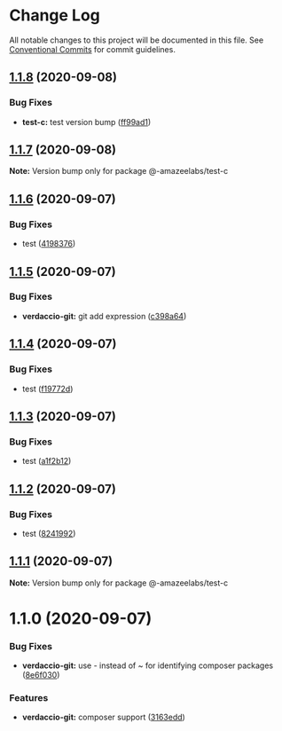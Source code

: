 # Change Log

All notable changes to this project will be documented in this file.
See [Conventional Commits](https://conventionalcommits.org) for commit guidelines.

## [1.1.8](https://github.com/AmazeeLabs/silverback-mono/compare/@-amazeelabs/test-c@1.1.7...@-amazeelabs/test-c@1.1.8) (2020-09-08)


### Bug Fixes

* **test-c:** test version bump ([ff99ad1](https://github.com/AmazeeLabs/silverback-mono/commit/ff99ad12f240185ad5120542e7d2e8d1ca806065))





## [1.1.7](https://github.com/AmazeeLabs/silverback-mono/compare/@-amazeelabs/test-c@1.1.6...@-amazeelabs/test-c@1.1.7) (2020-09-08)

**Note:** Version bump only for package @-amazeelabs/test-c





## [1.1.6](https://github.com/AmazeeLabs/silverback-mono/compare/@-amazeelabs/test-c@1.1.5...@-amazeelabs/test-c@1.1.6) (2020-09-07)


### Bug Fixes

* test ([4198376](https://github.com/AmazeeLabs/silverback-mono/commit/41983767706cf6e33b762230a0e5f58a543e6e30))





## [1.1.5](https://github.com/AmazeeLabs/silverback-mono/compare/@-amazeelabs/test-c@1.1.4...@-amazeelabs/test-c@1.1.5) (2020-09-07)


### Bug Fixes

* **verdaccio-git:** git add expression ([c398a64](https://github.com/AmazeeLabs/silverback-mono/commit/c398a64d899ae94375150cf9f08e5e70f9bceacf))





## [1.1.4](https://github.com/AmazeeLabs/silverback-mono/compare/@-amazeelabs/test-c@1.1.3...@-amazeelabs/test-c@1.1.4) (2020-09-07)


### Bug Fixes

* test ([f19772d](https://github.com/AmazeeLabs/silverback-mono/commit/f19772d22de684bfd485566570bc8c2efef65cb2))





## [1.1.3](https://github.com/AmazeeLabs/silverback-mono/compare/@-amazeelabs/test-c@1.1.2...@-amazeelabs/test-c@1.1.3) (2020-09-07)


### Bug Fixes

* test ([a1f2b12](https://github.com/AmazeeLabs/silverback-mono/commit/a1f2b12d3c86ae811407a4558a1cdbbb466ee82e))





## [1.1.2](https://github.com/AmazeeLabs/silverback-mono/compare/@-amazeelabs/test-c@1.1.1...@-amazeelabs/test-c@1.1.2) (2020-09-07)


### Bug Fixes

* test ([8241992](https://github.com/AmazeeLabs/silverback-mono/commit/8241992effbf61e20de6ab034bd498085e0c7d46))





## [1.1.1](https://github.com/AmazeeLabs/silverback-mono/compare/@-amazeelabs/test-c@1.1.0...@-amazeelabs/test-c@1.1.1) (2020-09-07)

**Note:** Version bump only for package @-amazeelabs/test-c





# 1.1.0 (2020-09-07)


### Bug Fixes

* **verdaccio-git:** use - instead of ~ for identifying composer packages ([8e6f030](https://github.com/AmazeeLabs/silverback-mono/commit/8e6f0307a5dca7c97f9ad65135143d7fcb71f8d7))


### Features

* **verdaccio-git:** composer support ([3163edd](https://github.com/AmazeeLabs/silverback-mono/commit/3163eddb925f24b7786b37d735106a0b8fd32b2f))
